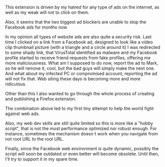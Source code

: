 This extension is driven by my hatred for any type of ads on the internet, as well as my weak will not to click on them.  

Also, it seems that the two biggest ad blockers are unable to stop the Facebook ads for months now.  

In my opinion all types of website ads are also quite a security risk.
Last time I clicked on a link from a Facebook ad, designed to look like a video clip thumbnail picture (with a triangle and a circle around it) I was redirected to some shady link, that VirusTotal identified as malware and my Facebook profile started to receive friend requests from fake profiles, offering me more maliciousness.
What am I supposed to do now, report the ad to Mark, so he will remove it, cool, but the bad guys will simply make the next one.
And what about my infected PC or compromised account, reporting the ad will not fix that.
Web siting these days is becoming more and more ridiculous.  

Other than this I also wanted to go through the whole process of creating and publishing a Firefox extension.

The combination above led to my first tiny attempt to help the world fight against web ads.

Also, my web dev skills are still quite limited so this is more like a "hobby script", that is not the most performance optimized nor robust enough.
For instance, sometimes the mechanism doesn`t work when you navigate from not root URL to the root URL.

Finally, since the Facebook web environment is quite dynamic, possibly the script will soon be outdated or even better will become obsolete.
Until then, I'll try to support it in my spare time.